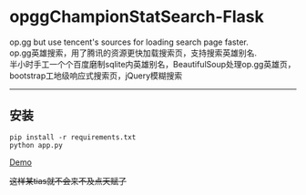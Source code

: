 # opggChampionStatSearch-Flask
op.gg but use tencent's sources for loading search page faster. </br>
op.gg英雄搜索，用了腾讯的资源更快加载搜索页，支持搜索英雄别名.</br>
半小时手工一个个百度磨制sqlite内英雄别名，BeautifulSoup处理op.gg英雄页，bootstrap工地级响应式搜索页，jQuery模糊搜索</br>

----------
## 安装

```
pip install -r requirements.txt
python app.py
```


[Demo][1]</br>


<del>这样某tias就不会来不及点天赋了</del>


  [1]: https://opgg.dispnt.com
